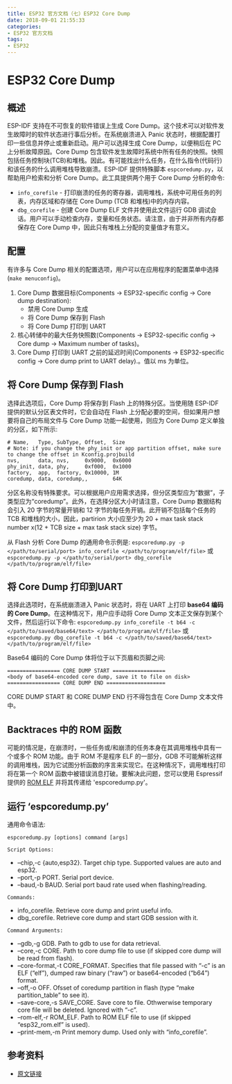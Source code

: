 ```yaml
---
title: ESP32 官方文档（七）ESP32 Core Dump
date: 2018-09-01 21:55:33
categories:
- ESP32 官方文档
tags:
- ESP32
---
```


# ESP32 Core Dump

## 概述

ESP-IDF 支持在不可恢复的软件错误上生成 Core Dump。这个技术可以对软件发生故障时的软件状态进行事后分析。在系统崩溃进入 Panic 状态时，根据配置打印一些信息并停止或重新启动。用户可以选择生成 Core Dump，以便稍后在 PC 上分析故障原因。Core Dump 包含软件发生故障时系统中所有任务的快照。快照包括任务控制块(TCB)和堆栈。因此。有可能找出什么任务，在什么指令(代码行)和该任务的什么调用堆栈导致崩溃。ESP-IDF 提供特殊脚本 `espcoredump.py`，以帮助用户检索和分析 Core Dump。此工具提供两个用于 Core Dump 分析的命令:

 - `info_corefile` - 打印崩溃的任务的寄存器，调用堆栈，系统中可用任务的列表，内存区域和存储在 Core Dump (TCB 和堆栈)中的内存内容。
 - `dbg_corefile` - 创建 Core Dump ELF 文件并使用此文件运行 GDB 调试会话。用户可以手动检查内存，变量和任务状态。请注意，由于并非所有内存都保存在 Core Dump 中，因此只有堆栈上分配的变量值才有意义。

<!--more-->

## 配置

有许多与 Core Dump 相关的配置选项，用户可以在应用程序的配置菜单中选择 (`make menuconfig`)。

 1. Core Dump 数据目标(Components -> ESP32-specific config -> Core dump destination):
	- 禁用 Core Dump 生成
	- 将 Core Dump 保存到 Flash
	- 将 Core Dump 打印到 UART
 2. 核心转储中的最大任务快照数(Components -> ESP32-specific config -> Core dump -> Maximum number of tasks)。
 3. Core Dump 打印到 UART 之前的延迟时间(Components -> ESP32-specific config -> Core dump print to UART delay).。值以 ms 为单位。

## 将 Core Dump 保存到 Flash

选择此选项后，Core Dump 将保存到 Flash 上的特殊分区。当使用随 ESP-IDF 提供的默认分区表文件时，它会自动在 Flash 上分配必要的空间，但如果用户想要将自己的布局文件与 Core Dump 功能一起使用，则应为 Core Dump 定义单独的分区，如下所示:

```
# Name,   Type, SubType, Offset,  Size
# Note: if you change the phy_init or app partition offset, make sure to change the offset in Kconfig.projbuild
nvs,      data, nvs,     0x9000,  0x6000
phy_init, data, phy,     0xf000,  0x1000
factory,  app,  factory, 0x10000, 1M
coredump, data, coredump,,        64K
```

分区名称没有特殊要求。可以根据用户应用需求选择，但分区类型应为“数据”，子类型应为“coredump”。此外，在选择分区大小时请注意，Core Dump 数据结构会引入 20 字节的常量开销和 12 字节的每任务开销。此开销不包括每个任务的 TCB 和堆栈的大小，因此，partirion 大小应至少为 20 + max task stack number x(12 + TCB size + max task stack size) 字节。

从 Flash 分析 Core Dump 的通用命令示例是: 
`espcoredump.py -p </path/to/serial/port> info_corefile </path/to/program/elf/file>` 
或
 `espcoredump.py -p </path/to/serial/port> dbg_corefile </path/to/program/elf/file>`

## 将 Core Dump 打印到UART

选择此选项时，在系统崩溃进入 Panic 状态时，将在 UART 上打印 **base64 编码的 Core Dump**。在这种情况下，用户应手动将 Core Dump 文本正文保存到某个文件，然后运行以下命令: 
`espcoredump.py info_corefile -t b64 -c </path/to/saved/base64/text> </path/to/program/elf/file>` 
或
 `espcoredump.py dbg_corefile -t b64 -c </path/to/saved/base64/text> </path/to/program/elf/file>`

Base64 编码的 Core Dump 体将位于以下页眉和页脚之间:

```
================= CORE DUMP START =================
<body of base64-encoded core dump, save it to file on disk>
================= CORE DUMP END ===================
```

CORE DUMP START 和 CORE DUMP END 行不得包含在 Core Dump 文本文件中。

## Backtraces 中的 ROM 函数

可能的情况是，在崩溃时，一些任务或/和崩溃的任务本身在其调用堆栈中具有一个或多个 ROM 功能。由于 ROM 不是程序 ELF 的一部分，GDB 不可能解析这样的调用堆栈，因为它试图分析函数的序言来实现它。在这种情况下，调用堆栈打印将在第一个 ROM 函数中被错误消息打破。要解决此问题，您可以使用 Espressif 提供的 [ROM ELF](https://dl.espressif.com/dl/esp32_rom.elf) 并将其传递给 'espcoredump.py'。

## 运行 ‘espcoredump.py’

通用命令语法:

`espcoredump.py [options] command [args]`

`Script Options:`	

 - –chip,-c {auto,esp32}. Target chip type. Supported values are auto and esp32.
 - –port,-p PORT. Serial port device.
 - –baud,-b BAUD. Serial port baud rate used when flashing/reading.

`Commands:`	

 - info_corefile. Retrieve core dump and print useful info.
 - dbg_corefile. Retrieve core dump and start GDB session with it.

`Command Arguments:`
 	
 - –gdb,-g GDB. Path to gdb to use for data retrieval.
 - –core,-c CORE. Path to core dump file to use (if skipped core dump will be read from flash).
 - –core-format,-t CORE_FORMAT. Specifies that file passed with “-c” is an ELF (“elf”), dumped raw binary (“raw”) or base64-encoded (“b64”) format.
 - –off,-o OFF. Ofsset of coredump partition in flash (type “make partition_table” to see it).
 - –save-core,-s SAVE_CORE. Save core to file. Othwerwise temporary core file will be deleted. Ignored with “-c”.
 - –rom-elf,-r ROM_ELF. Path to ROM ELF file to use (if skipped “esp32_rom.elf” is used).
 - –print-mem,-m Print memory dump. Used only with “info_corefile”.

## 参考资料

 - [原文链接](https://docs.espressif.com/projects/esp-idf/en/latest/api-guides/core_dump.html)
